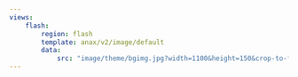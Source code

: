 ```yaml
---
views:
    flash:
        region: flash
        template: anax/v2/image/default
        data:
            src: "image/theme/bgimg.jpg?width=1100&height=150&crop-to-fit&area=30,0,0,0"
---
```

